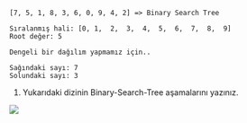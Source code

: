 `[7, 5, 1, 8, 3, 6, 0, 9, 4, 2] => Binary Search Tree`

```
Sıralanmış hali: [0, 1,  2,  3,  4,  5,  6,  7,  8,  9]
Root değer: 5

Dengeli bir dağılım yapmamız için..

Sağındaki sayı: 7
Solundaki sayı: 3
```

1. Yukarıdaki dizinin Binary-Search-Tree aşamalarını yazınız.

![](/Tasks/img/binary-search-tree.png)